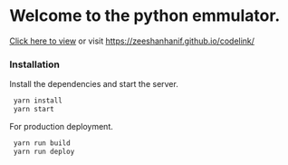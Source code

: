 # Welcome to the python emmulator.

 [Click here to view](https://zeeshanhanif.github.io/codelink/) 
 or visit https://zeeshanhanif.github.io/codelink/


### Installation
Install the dependencies and start the server.

```sh
 yarn install
 yarn start
```

 For production deployment.

```sh
 yarn run build
 yarn run deploy 
```


